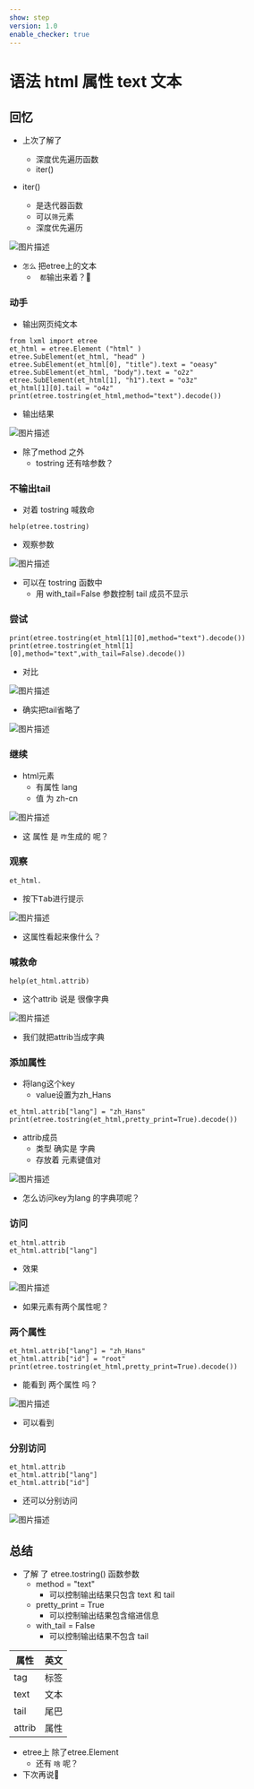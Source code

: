 ```yaml
---
show: step
version: 1.0
enable_checker: true
---
```


# 语法 html 属性 text 文本

## 回忆

- 上次了解了
	- 深度优先遍历函数 
	- iter()

- iter() 
	- 是迭代器函数
	- 可以`筛`元素 
    - 深度优先遍历

![图片描述](https://doc.shiyanlou.com/courses/uid1190679-20240829-1724901390428)

- `怎么` 把etree上的文本
	- ` 都`输出来着？🤔

### 动手

- 输出网页纯文本

```
from lxml import etree
et_html = etree.Element ("html" )
etree.SubElement(et_html, "head" )
etree.SubElement(et_html[0], "title").text = "oeasy"
etree.SubElement(et_html, "body").text = "o2z"
etree.SubElement(et_html[1], "h1").text = "o3z"
et_html[1][0].tail = "o4z"
print(etree.tostring(et_html,method="text").decode())
```

- 输出结果

![图片描述](https://doc.shiyanlou.com/courses/uid1190679-20240401-1711940567281)

- 除了method 之外
	- tostring 还有啥参数？

### 不输出tail

- 对着 tostring 喊救命

```
help(etree.tostring)
```

- 观察参数

![图片描述](https://doc.shiyanlou.com/courses/uid1190679-20221125-1669385568520)

- 可以在 tostring 函数中
  - 用 with_tail=False 参数控制 tail 成员不显示

### 尝试

```
print(etree.tostring(et_html[1][0],method="text").decode())
print(etree.tostring(et_html[1][0],method="text",with_tail=False).decode())
```

- 对比


![图片描述](https://doc.shiyanlou.com/courses/3584/labs/2811712/uid1190679-20250426-1745631161550) 

- 确实把tail省略了

![图片描述](https://doc.shiyanlou.com/courses/uid1190679-20221125-1669385229895)

### 继续

- html元素 
	- 有属性 lang
	- 值 为 zh-cn

![图片描述](https://doc.shiyanlou.com/courses/3584/labs/83399/uid1190679-20250426-1745634751541) 

- 这 属性 是 `咋`生成的 呢？

### 观察

```
et_html.
```

- 按下<kbd>Tab</kbd>进行提示

![图片描述](https://doc.shiyanlou.com/courses/uid1190679-20250426-1745634997936)

- 这属性看起来像什么？


### 喊救命

```
help(et_html.attrib)
```

- 这个attrib 说是 很像字典

![图片描述](https://doc.shiyanlou.com/courses/3584/labs/83399/uid1190679-20250426-1745635113280) 

- 我们就把attrib当成字典

### 添加属性

- 将lang这个key 
	- value设置为zh_Hans

```
et_html.attrib["lang"] = "zh_Hans"
print(etree.tostring(et_html,pretty_print=True).decode())

```

- attrib成员 
	- 类型 确实是 字典
	- 存放着 元素键值对

![图片描述](https://doc.shiyanlou.com/courses/uid1190679-20240401-1711941151199)

- 怎么访问key为lang 的字典项呢？

### 访问

```
et_html.attrib
et_html.attrib["lang"]
```

- 效果

![图片描述](https://doc.shiyanlou.com/courses/3584/labs/83399/uid1190679-20250426-1745643843985) 

- 如果元素有两个属性呢？

### 两个属性

```
et_html.attrib["lang"] = "zh_Hans"
et_html.attrib["id"] = "root"
print(etree.tostring(et_html,pretty_print=True).decode())

```

- 能看到 两个属性 吗？

![图片描述](https://doc.shiyanlou.com/courses/3584/labs/83399/uid1190679-20250426-1745642666983) 

- 可以看到

### 分别访问

```
et_html.attrib
et_html.attrib["lang"]
et_html.attrib["id"]

```

- 还可以分别访问

![图片描述](https://doc.shiyanlou.com/courses/3584/labs/83399/uid1190679-20250426-1745643941143) 

## 总结

- 了解 了 etree.tostring() 函数参数
  - method = "text" 
	- 可以控制输出结果只包含 text 和 tail
  - pretty_print = True 
	- 可以控制输出结果包含缩进信息
  - with_tail = False 
	- 可以控制输出结果不包含 tail

|属性|英文|
|---|---|
|tag|标签|
|text|文本|
|tail|尾巴|
|attrib|属性|

- etree上 除了etree.Element
	- 还有 `啥` 呢？
- 下次再说👋